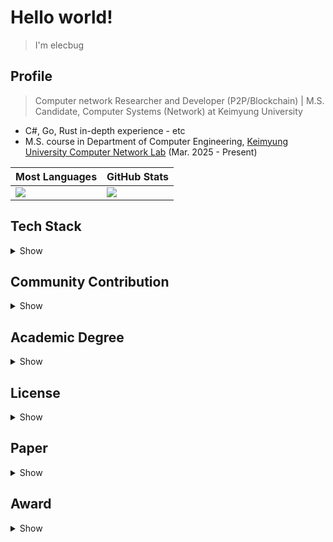 # Hello world!

> I'm elecbug

## Profile

> Computer network Researcher and Developer (P2P/Blockchain) | M.S. Candidate, Computer Systems (Network) at Keimyung University

- C#, Go, Rust in-depth experience - etc
- M.S. course in Department of Computer Engineering, [Keimyung University Computer Network Lab](https://sites.google.com/site/computernetworklab/) (Mar. 2025 - Present)

|Most Languages|GitHub Stats|
|--------------|------------|
|![](https://github-readme-stats.vercel.app/api/top-langs/?username=elecbug&layout=compact&langs_count=8&theme=dark)|![](https://github-readme-stats.vercel.app/api?username=elecbug&count_private=true&show_icons=true&rank_icon=github&theme=dark&include_all_commits=true)|

## Tech Stack

<details>
<summary>Show</summary>

### 1. Programming Languages

- C#
- Go
- Python
- C/C++
- Rust
- Java

### 2. Application Development

- WinForm / WPF / MAUI (C#)
- MS Office Interop (C#)
- Go-routine (Go)

### 3. Networking

- General OSI-7 / Network security knowledge
- P2P
- Blockchain
- [libp2p](https://libp2p.io) application

### 4. Data Analysis & AI

- scipy / numpy / pyplot / networkx
- Introductory AI skills

### 5. DevOps & Infrastructure

- Basic Linux skills
- Makefile / Shell scripting
- Docker: containerization, custom images, swarm clustering
- MySQL (Database)

</details>

## Community Contribution

<details>
<summary>Show</summary>

- **Docker Korea Translation Project** - Maintainer of [docker-ko.github.io](https://github.com/docker-ko/docker-ko.github.io), translating Docker official documentation into Korean to support local developers

</details>

## Academic Degree

<details>
<summary>Show</summary>

|Organization|Major|Degree|Date|
|------------|-----|------|----|
|Keimyung University|Computer Engineering|B.S.|Mar. 2021 ~ Feb. 2025|
|Keimyung University|Computer Systems (Network)|M.S. (in progress)|Mar. 2025 ~ Present|

</details>

## License

<details>
<summary>Show</summary>

|Organization|License|Branch|Date|
|------------|-------|------|----|
|HRDK                        |Craftsman                           |Electricity           |Dec. 12, 2018|
|HRDK                        |Craftsman                           |Elevator              |Jun. 21, 2019|
|Ministry of Education, Korea|Secondary School Teacher Certificate|Information & Computer|Feb. 18, 2025|

</details>

## Paper

<details>
<summary>Show</summary>

- [이성욱, 주홍택, *"K-P2PLab: P2P 네트워크 토폴로지 분석을 위한 테스트베드 및 분석 플랫폼 개발"* KNOM Review, Vol. 27, No. 2, pp. 40–48, Dec. 2024. doi:10.22670/knom.2024.27.2.40(KCI)](https://doi.org/10.22670/knom.2024.27.2.40)

</details>

## Award

<details>
<summary>Show</summary>

- Creative IT Competition, Program Hackathon - Excellence Award, Keimyung University, Aug. 22, 2022
  - 창의 IT 경진대회, 프로그램 해커톤 - 우수상, 계명대학교, 2022. 08. 22.
- Korea Science and Engineering Scholarship, Ministry of Science and ICT, Korea, Aug. 31, 2023
  -  국가 우수(이공계) 장학, 과학기술정보통신부, 2023. 08. 31
- AI Software Competition, AI Program - Grand Prize, Keimyung University, Sep. 9, 2024
  - 인공지능 소프트웨어 경진대회, AI 프로그램 - 대상, 계명대학교, 2024. 09. 09.
- 125th Anniversary University Essay Contest, Natural Science and Engineering Division - Excellence Award, Keimyung University, Dec. 6, 2024
  - 창립 125주년 기념 대학생 에세이 대회, 자연공학분야 - 우수상, 계명대학교, 2024. 12. 06.

</details>